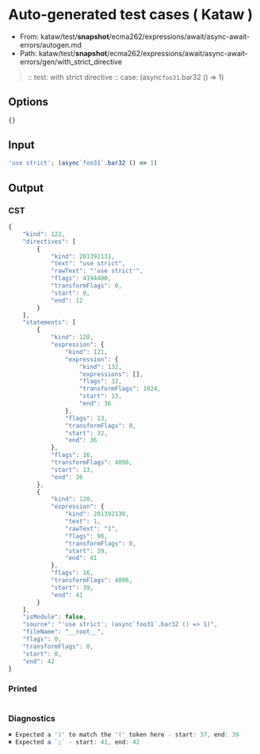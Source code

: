 # Auto-generated test cases ( Kataw )
- From: kataw/test/__snapshot__/ecma262/expressions/await/async-await-errors/autogen.md
- Path: kataw/test/__snapshot__/ecma262/expressions/await/async-await-errors/gen/with_strict_directive
> :: test: with strict directive
> :: case: (async`foo31`.bar32 () => 1)
## Options

`````js
{}
`````
## Input

`````js
'use strict'; (async`foo31`.bar32 () => 1)
`````
## Output

### CST

```javascript
{
    "kind": 122,
    "directives": [
        {
            "kind": 201392131,
            "text": "use strict",
            "rawText": "'use strict'",
            "flags": 4194400,
            "transformFlags": 0,
            "start": 0,
            "end": 12
        }
    ],
    "statements": [
        {
            "kind": 120,
            "expression": {
                "kind": 121,
                "expression": {
                    "kind": 132,
                    "expressions": [],
                    "flags": 32,
                    "transformFlags": 1024,
                    "start": 13,
                    "end": 36
                },
                "flags": 13,
                "transformFlags": 0,
                "start": 32,
                "end": 36
            },
            "flags": 16,
            "transformFlags": 4096,
            "start": 13,
            "end": 36
        },
        {
            "kind": 120,
            "expression": {
                "kind": 201392130,
                "text": 1,
                "rawText": "1",
                "flags": 96,
                "transformFlags": 0,
                "start": 39,
                "end": 41
            },
            "flags": 16,
            "transformFlags": 4096,
            "start": 39,
            "end": 41
        }
    ],
    "isModule": false,
    "source": "'use strict'; (async`foo31`.bar32 () => 1)",
    "fileName": "__root__",
    "flags": 0,
    "transformFlags": 0,
    "start": 0,
    "end": 42
}
```

### Printed

```javascript

```

### Diagnostics

```javascript
✖ Expected a ')' to match the '(' token here - start: 37, end: 39
✖ Expected a `;` - start: 41, end: 42

```

